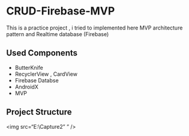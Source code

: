# CRUD-Firebase-MVP
This is a practice project , i tried to implemented here MVP architecture pattern and Realtime database (Firebase)

## Used Components
- ButterKnife
- RecyclerView , CardView
- Firebase Databse
- AndroidX
- MVP

## Project Structure
<img
src=“E:\Capture2”
”
/>
